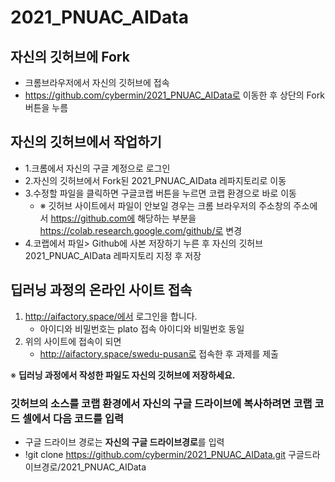# 2021_PNUAC_AIData

## 자신의 깃허브에 Fork 
+ 크롬브라우저에서 자신의 깃허브에 접속
+ https://github.com/cybermin/2021_PNUAC_AIData로 이동한 후 상단의 Fork 버튼을 누름

## 자신의 깃허브에서 작업하기
+ 1.크롬에서 자신의 구글 계정으로 로그인
+ 2.자신의 깃허브에서 Fork된 2021_PNUAC_AIData 레파지토리로 이동
+ 3.수정할 파일을 클릭하면 구글코랩 버튼을 누르면 코랩 환경으로 바로 이동 
  + ※ 깃허브 사이트에서 파일이 안보일 경우는 크롬 브라우저의 주소창의 주소에서 https://github.com에 해당하는 부분을 https://colab.research.google.com/github/로 변경
+ 4.코랩에서 파일> Github에 사본 저장하기 누른 후 자신의 깃허브 2021_PNUAC_AIData 레파지토리 지정 후 저장 

## 딥러닝 과정의 온라인 사이트 접속  
1. http://aifactory.space/에서 로그인을 합니다. 
   - 아이디와 비밀번호는 plato 접속 아이디와 비밀번호 동일 
2. 위의 사이트에 접속이 되면 
   - http://aifactory.space/swedu-pusan로  접속한 후 과제를 제출

※ **딥러닝 과정에서 작성한 파일도 자신의 깃허브에 저장하세요.**

### **깃허브의 소스를 코랩 환경에서 자신의 구글 드라이브에 복사**하려면 코랩 코드 셀에서 다음 코드를 입력 
+ 구글 드라이브 경로는 **자신의 구글 드라이브경로**를 입력
+ !git clone https://github.com/cybermin/2021_PNUAC_AIData.git 구글드라이브경로/2021_PNUAC_AIData
